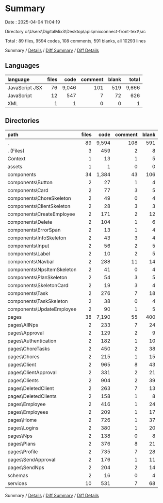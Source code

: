 # Summary

Date : 2025-04-04 11:04:19

Directory c:\\Users\\DigitalMix3\\Desktop\\apis\\mixconnect-front-text\\src

Total : 89 files,  9594 codes, 108 comments, 591 blanks, all 10293 lines

Summary / [Details](details.md) / [Diff Summary](diff.md) / [Diff Details](diff-details.md)

## Languages
| language | files | code | comment | blank | total |
| :--- | ---: | ---: | ---: | ---: | ---: |
| JavaScript JSX | 76 | 9,046 | 101 | 519 | 9,666 |
| JavaScript | 12 | 547 | 7 | 72 | 626 |
| XML | 1 | 1 | 0 | 0 | 1 |

## Directories
| path | files | code | comment | blank | total |
| :--- | ---: | ---: | ---: | ---: | ---: |
| . | 89 | 9,594 | 108 | 591 | 10,293 |
| . (Files) | 3 | 459 | 2 | 8 | 469 |
| Context | 1 | 13 | 1 | 5 | 19 |
| assets | 1 | 1 | 0 | 0 | 1 |
| components | 34 | 1,384 | 43 | 106 | 1,533 |
| components\\Button | 2 | 27 | 1 | 4 | 32 |
| components\\Card | 2 | 77 | 3 | 5 | 85 |
| components\\ChoreSkeleton | 2 | 49 | 0 | 4 | 53 |
| components\\ClientSkeleton | 2 | 28 | 3 | 3 | 34 |
| components\\CreateEmployee | 2 | 171 | 2 | 12 | 185 |
| components\\Delete | 2 | 104 | 1 | 6 | 111 |
| components\\ErrorSpan | 2 | 13 | 1 | 4 | 18 |
| components\\InfoSkeleton | 2 | 43 | 3 | 4 | 50 |
| components\\Input | 2 | 56 | 2 | 5 | 63 |
| components\\Label | 2 | 10 | 2 | 5 | 17 |
| components\\Navbar | 2 | 288 | 11 | 14 | 313 |
| components\\NpsItemSkeleton | 2 | 41 | 0 | 4 | 45 |
| components\\PlanSkeleton | 2 | 54 | 3 | 5 | 62 |
| components\\SkeletonCard | 2 | 19 | 3 | 4 | 26 |
| components\\Task | 2 | 276 | 7 | 18 | 301 |
| components\\TaskSkeleton | 2 | 38 | 0 | 4 | 42 |
| components\\UpdateEmployee | 2 | 90 | 1 | 5 | 96 |
| pages | 38 | 7,190 | 55 | 400 | 7,645 |
| pages\\AllNps | 2 | 233 | 7 | 24 | 264 |
| pages\\Approval | 2 | 129 | 2 | 9 | 140 |
| pages\\Authentication | 2 | 182 | 1 | 10 | 193 |
| pages\\ChoreTasks | 2 | 450 | 2 | 38 | 490 |
| pages\\Chores | 2 | 215 | 1 | 15 | 231 |
| pages\\Client | 2 | 965 | 8 | 43 | 1,016 |
| pages\\ClientApproval | 2 | 331 | 2 | 21 | 354 |
| pages\\Clients | 2 | 904 | 2 | 39 | 945 |
| pages\\DeletedClient | 2 | 263 | 7 | 13 | 283 |
| pages\\DeletedClients | 2 | 158 | 1 | 8 | 167 |
| pages\\Employee | 2 | 416 | 1 | 24 | 441 |
| pages\\Employees | 2 | 209 | 1 | 17 | 227 |
| pages\\Home | 2 | 726 | 1 | 37 | 764 |
| pages\\Logins | 2 | 380 | 1 | 20 | 401 |
| pages\\Nps | 2 | 138 | 0 | 8 | 146 |
| pages\\Plans | 2 | 376 | 8 | 21 | 405 |
| pages\\Profile | 2 | 735 | 7 | 28 | 770 |
| pages\\SendApproval | 2 | 176 | 1 | 11 | 188 |
| pages\\SendNps | 2 | 204 | 2 | 14 | 220 |
| schemas | 2 | 16 | 0 | 4 | 20 |
| services | 10 | 531 | 7 | 68 | 606 |

Summary / [Details](details.md) / [Diff Summary](diff.md) / [Diff Details](diff-details.md)